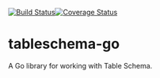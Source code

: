 [![Build Status](https://travis-ci.org/frictionlessdata/tableschema-go.svg?branch=master)](https://travis-ci.org/frictionlessdata/tableschema-go)[![Coverage Status](https://coveralls.io/repos/github/frictionlessdata/tableschema-go/badge.svg?branch=master)](https://coveralls.io/github/frictionlessdata/tableschema-go?branch=master)

# tableschema-go
A Go library for working with Table Schema.

